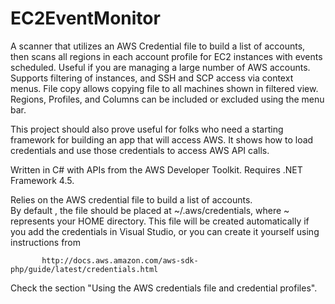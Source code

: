 # EC2EventMonitor
A scanner that utilizes an AWS Credential file to build a list of accounts, then scans all regions in each account profile for EC2 instances with events scheduled. Useful if you are managing a large number of AWS accounts.  Supports filtering of instances, and SSH and SCP access via context menus.   File copy allows copying file to all machines shown in filtered view.  Regions, Profiles, and Columns can be included or excluded using the menu bar.


This project should also prove useful for folks who need a starting framework for building an app that will access AWS.  It shows how to load credentials and use those credentials to access AWS API calls.

Written in C# with APIs from the AWS Developer Toolkit.  Requires .NET Framework 4.5.  

Relies on the AWS credential file to build a list of accounts.  
By default , the file should be placed at ~/.aws/credentials, where ~ represents your HOME directory.
This file will be created automatically if you add the credentials in Visual Studio,  or you can create it yourself using instructions from 

           http://docs.aws.amazon.com/aws-sdk-php/guide/latest/credentials.html

Check the section "Using the AWS credentials file and credential profiles".


